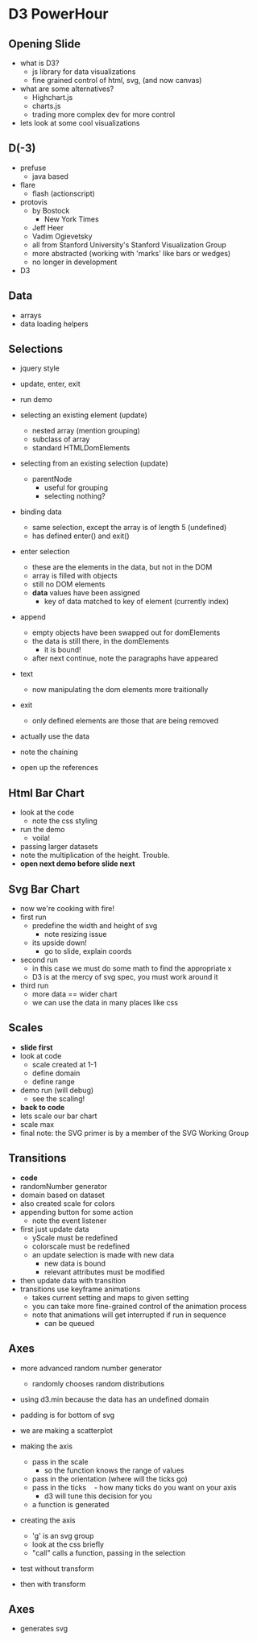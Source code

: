# D3 PowerHour

## Opening Slide
- what is D3?
  - js library for data visualizations
  - fine grained control of html, svg, (and now canvas)
- what are some alternatives?
  - Highchart.js
  - charts.js
  - trading more complex dev for more control
- lets look at some cool visualizations

## D(-3)
- prefuse
  - java based
- flare
  - flash (actionscript)
- protovis
  - by Bostock
    - New York Times
  - Jeff Heer
  - Vadim Ogievetsky
  - all from Stanford University's Stanford Visualization Group
  - more abstracted (working with 'marks' like bars or wedges)
  - no longer in development
 - D3 
 
 ## Data
 - arrays
 - data loading helpers
 
 ## Selections
 - jquery style
 - update, enter, exit
 - run demo
  - selecting an existing element (update)
    - nested array (mention grouping)
    - subclass of array
    - standard HTMLDomElements
  - selecting from an existing selection (update)
    - parentNode
      - useful for grouping
      - selecting nothing?
  - binding data
    - same selection, except the array is of length 5 (undefined)
    - has defined enter() and exit()
  - enter selection
    - these are the elements in the data, but not in the DOM
    - array is filled with objects
    - still no DOM elements
    - __data__ values have been assigned
      - key of data matched to key of element (currently index)
  - append
    - empty objects have been swapped out for domElements
    - the data is still there, in the domElements
      - it is bound!
    - after next continue, note the paragraphs have appeared
  - text
    - now manipulating the dom elements more traitionally
  - exit
    - only defined elements are those that are being removed
  - actually use the data
  - note the chaining
  
  - open up the references

## Html Bar Chart

- look at the code
  - note the css styling
- run the demo
  - voila!
- passing larger datasets
-  note the multiplication of the height. Trouble.
- **open next demo before slide next**

## Svg Bar Chart

- now we're cooking with fire!
- first run
  - predefine the width and height of svg
    - note resizing issue
  - its upside down!
    - go to slide, explain coords
- second run 
  - in this case we must do some math to find the appropriate x
  - D3 is at the mercy of svg spec, you must work around it
- third run
  - more data == wider chart
  - we can use the data in many places like css

## Scales

- **slide first**
- look at code
  - scale created at 1-1
  - define domain
  - define range
- demo run (will debug)
  - see the scaling!
- **back to code**
 - lets scale our bar chart
  - scale max
- final note: the SVG primer is by a member of the SVG Working Group

## Transitions
- **code**
- randomNumber generator
- domain based on dataset
- also created scale for colors
- appending button for some action
  - note the event listener
- first just update data
  - yScale must be redefined
  - colorscale must be redefined
  - an update selection is made with new data
    - new data is bound
    - relevant attributes must be modified
- then update data with transition
- transitions use keyframe animations
  - takes current setting and maps to given setting
  - you can take more fine-grained control of the animation process
  - note that animations will get interrupted if run in sequence
    - can be queued

## Axes
- more advanced random number generator
  - randomly chooses random distributions
- using d3.min because the data has an undefined domain
- padding is for bottom of svg
- we are making a scatterplot

- making the axis
  - pass in the scale
    - so the function knows the range of values
  - pass in the orientation (where will the ticks go)
  - pass in the ticks
    - how many ticks do you want on your axis
      - d3 will tune this decision for you
  - a function is generated

- creating the axis
  - 'g' is an svg group
  - look at the css briefly
  - "call" calls a function, passing in the selection
- test without transform
- then with transform


## Axes

- generates svg
